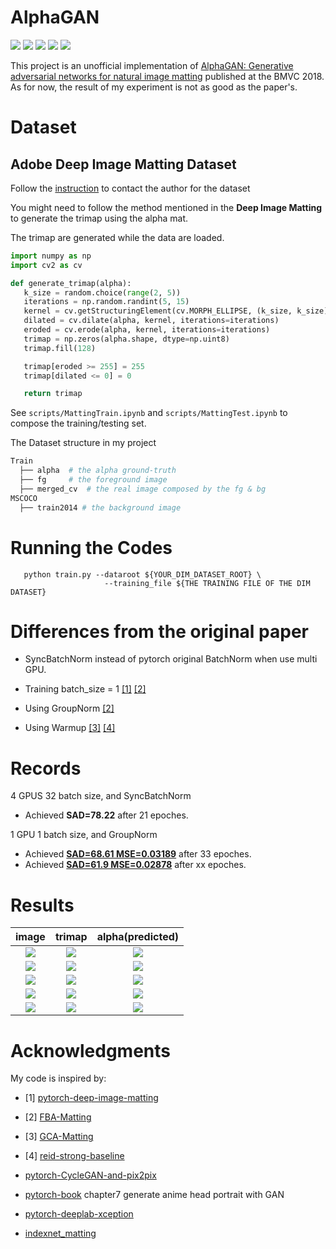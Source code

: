 # AlphaGAN

![](https://img.shields.io/badge/python-3.6.5-brightgreen.svg) ![](https://img.shields.io/badge/pytorch-0.4.1-brightgreen.svg) ![](https://img.shields.io/badge/visdom-0.1.8.5-brightgreen.svg) ![](https://img.shields.io/badge/tqdm-4.28.1-brightgreen.svg) ![](https://img.shields.io/badge/opencv-3.3.1-brightgreen.svg)

This project is an unofficial implementation of [AlphaGAN: Generative adversarial networks for natural image matting](https://arxiv.org/pdf/1807.10088.pdf) published at the BMVC 2018. As for now, the result of my experiment is not as good as the paper's.

# Dataset

## Adobe Deep Image Matting Dataset

Follow the [instruction](https://sites.google.com/view/deepimagematting) to contact the author for the dataset

You might need to follow the method mentioned in the **Deep Image Matting** to generate the trimap using the alpha mat.

The trimap are generated while the data are loaded.

```python
import numpy as np
import cv2 as cv

def generate_trimap(alpha):
   k_size = random.choice(range(2, 5))
   iterations = np.random.randint(5, 15)
   kernel = cv.getStructuringElement(cv.MORPH_ELLIPSE, (k_size, k_size))
   dilated = cv.dilate(alpha, kernel, iterations=iterations)
   eroded = cv.erode(alpha, kernel, iterations=iterations)
   trimap = np.zeros(alpha.shape, dtype=np.uint8)
   trimap.fill(128)

   trimap[eroded >= 255] = 255
   trimap[dilated <= 0] = 0

   return trimap
```
See `scripts/MattingTrain.ipynb` and `scripts/MattingTest.ipynb` to compose the training/testing set.

The Dataset structure in my project

```Bash
Train
  ├── alpha  # the alpha ground-truth
  ├── fg     # the foreground image
  ├── merged_cv  # the real image composed by the fg & bg
MSCOCO
  ├── train2014 # the background image

```
# Running the Codes

```shell
   python train.py --dataroot ${YOUR_DIM_DATASET_ROOT} \
                     --training_file ${THE TRAINING FILE OF THE DIM DATASET}
```

# Differences from the original paper

- SyncBatchNorm instead of pytorch original BatchNorm when use multi GPU.

- Training batch_size = 1 [[1]](#ref1) [[2]](#ref2) 

- Using GroupNorm [[2]](#ref2)

- Using Warmup [[3]](#ref3) [[4]](#ref4)

# Records

4 GPUS 32 batch size, and SyncBatchNorm
- Achieved **SAD=78.22** after 21 epoches.

1 GPU 1 batch size, and GroupNorm
- Achieved [**SAD=68.61 MSE=0.03189**](https://drive.google.com/open?id=1yFRSjTNlAycmio8B-aibR7ZfYB9oZ-H3) after 33 epoches.
- Achieved [**SAD=61.9 MSE=0.02878**](https://drive.google.com/open?id=1mICVWsQYGz3FrwiVZCnhsp56OAh-9coS) after xx epoches.

# Results

| image | trimap | alpha(predicted) |
|:---:  | :--:   |      :---:       |
|![](examples/images/beach-747750_1280_2.png)| ![](examples/trimaps/beach-747750_1280_2.png)| ![](result/beach-747750_1280_2.png)|
|![](examples/images/boy-1518482_1920_9.png)| ![](examples/trimaps/boy-1518482_1920_9.png)| ![](result/boy-1518482_1920_9.png)|
|![](examples/images/light-bulb-1104515_1280_3.png)|![](examples/trimaps/light-bulb-1104515_1280_3.png)|![](result/light-bulb-1104515_1280_3.png)|
|![](examples/images/spring-289527_1920_15.png)|![](examples/trimaps/spring-289527_1920_15.png)|![](result/spring-289527_1920_15.png)|
|![](examples/images/wedding-dresses-1486260_1280_3.png)|![](examples/trimaps/wedding-dresses-1486260_1280_3.png)|![](result/wedding-dresses-1486260_1280_3.png)|



# Acknowledgments

My code is inspired by:

- <span id="ref1"></span>  [1] [pytorch-deep-image-matting](https://github.com/huochaitiantang/pytorch-deep-image-matting)

- <span id="ref2"></span> [2] [FBA-Matting](https://github.com/MarcoForte/FBA-Matting)

- <span id="ref3"></span> [3] [GCA-Matting](https://github.com/MarcoForte/FBA-Matting)

- <span id="ref4"></span> [4] [reid-strong-baseline](https://github.com/michuanhaohao/reid-strong-baseline)

- [pytorch-CycleGAN-and-pix2pix](https://github.com/junyanz/pytorch-CycleGAN-and-pix2pix)

- [pytorch-book](https://github.com/chenyuntc/pytorch-book) chapter7 generate anime head portrait with GAN

- [pytorch-deeplab-xception](https://github.com/jfzhang95/pytorch-deeplab-xception)

- [indexnet_matting](https://github.com/poppinace/indexnet_matting)
